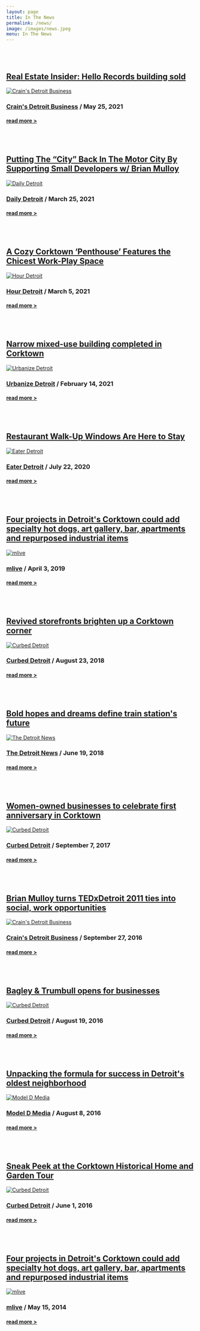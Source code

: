 ```yaml
---
layout: page
title: In The News
permalink: /news/
image: /images/news.jpeg
menu: In The News
---
```


<br>
<br>

## [Real Estate Insider: Hello Records building sold](https://www.crainsdetroit.com/voices-kirk-pinho/real-estate-insider-affordable-senior-housing-complex-across-belle-isle-sale)
[![Crain's Detroit Business](/images/news/05252021.jpeg "Crain's Detroit Business")](https://www.crainsdetroit.com/voices-kirk-pinho/real-estate-insider-affordable-senior-housing-complex-across-belle-isle-sale)
### [Crain's Detroit Business](https://www.crainsdetroit.com/voices-kirk-pinho/real-estate-insider-affordable-senior-housing-complex-across-belle-isle-sale) / May 25, 2021
#### [read more >](https://www.crainsdetroit.com/voices-kirk-pinho/real-estate-insider-affordable-senior-housing-complex-across-belle-isle-sale)

<br>
<br>

## [Putting The “City” Back In The Motor City By Supporting Small Developers w/ Brian Mulloy](http://www.dailydetroit.com/2021/03/25/putting-the-city-back-in-the-motor-city-by-supporting-small-developers-w-brian-mulloy/)
[![Daily Detroit](/images/news/03252021.jpeg "Daily Detroit")](http://www.dailydetroit.com/2021/03/25/putting-the-city-back-in-the-motor-city-by-supporting-small-developers-w-brian-mulloy/)
### [Daily Detroit](http://www.dailydetroit.com/2021/03/25/putting-the-city-back-in-the-motor-city-by-supporting-small-developers-w-brian-mulloy/) / March 25, 2021
#### [read more >](http://www.dailydetroit.com/2021/03/25/putting-the-city-back-in-the-motor-city-by-supporting-small-developers-w-brian-mulloy/)

<br>
<br>

## [A Cozy Corktown ‘Penthouse’ Features the Chicest Work-Play Space](https://www.hourdetroit.com/home-living/a-cozy-corktown-penthouse-features-the-chicest-work-play-space/)
[![Hour Detroit](/images/news/03052021.jpeg "Hour Detroit")](https://www.hourdetroit.com/home-living/a-cozy-corktown-penthouse-features-the-chicest-work-play-space/)
### [Hour Detroit](https://www.hourdetroit.com/home-living/a-cozy-corktown-penthouse-features-the-chicest-work-play-space/) / March 5, 2021
#### [read more >](https://www.hourdetroit.com/home-living/a-cozy-corktown-penthouse-features-the-chicest-work-play-space/)

<br>
<br>

## [Narrow mixed-use building completed in Corktown](https://urbanize.city/detroit/post/narrow-mixed-use-building-completed-corktown)
[![Urbanize Detroit](/images/news/02142021.jpeg "Urbanize Detroit")](https://urbanize.city/detroit/post/narrow-mixed-use-building-completed-corktown)
### [Urbanize Detroit](https://urbanize.city/detroit/post/narrow-mixed-use-building-completed-corktown) / February 14, 2021
#### [read more >](https://urbanize.city/detroit/post/narrow-mixed-use-building-completed-corktown)

<br>
<br>

## [Restaurant Walk-Up Windows Are Here to Stay](https://detroit.eater.com/2020/7/22/21334029/detroit-restaurants-coffee-shops-walk-up-window-carryout-design-trend-coronavirus)
[![Eater Detroit](/images/news/07222020.jpeg "Eater Detroit")](https://detroit.eater.com/2020/7/22/21334029/detroit-restaurants-coffee-shops-walk-up-window-carryout-design-trend-coronavirus)
### [Eater Detroit](https://detroit.eater.com/2020/7/22/21334029/detroit-restaurants-coffee-shops-walk-up-window-carryout-design-trend-coronavirus) / July 22, 2020
#### [read more >](https://detroit.eater.com/2020/7/22/21334029/detroit-restaurants-coffee-shops-walk-up-window-carryout-design-trend-coronavirus)

<br>
<br>

## [Four projects in Detroit's Corktown could add specialty hot dogs, art gallery, bar, apartments and repurposed industrial items](https://www.mlive.com/business/detroit/2014/05/four_projects_in_detroits_cork.html)
[![mlive](/images/news/05152014.jpeg "mlive")](https://www.mlive.com/business/detroit/2014/05/four_projects_in_detroits_cork.html)
### [mlive](https://www.mlive.com/business/detroit/2014/05/four_projects_in_detroits_cork.html) / April 3, 2019
#### [read more >](https://www.mlive.com/business/detroit/2014/05/four_projects_in_detroits_cork.html)

<br>
<br>

## [Revived storefronts brighten up a Corktown corner](https://detroit.curbed.com/2018/8/23/17760618/corktown-storefront-renovation-bagley-trumbull)
[![Curbed Detroit](/images/news/08232018.jpeg "Curbed Detroit")](https://detroit.curbed.com/2018/8/23/17760618/corktown-storefront-renovation-bagley-trumbull)
### [Curbed Detroit](https://detroit.curbed.com/2018/8/23/17760618/corktown-storefront-renovation-bagley-trumbull) / August 23, 2018
#### [read more >](https://detroit.curbed.com/2018/8/23/17760618/corktown-storefront-renovation-bagley-trumbull)

<br>
<br>

## [Bold hopes and dreams define train station's future](https://www.detroitnews.com/story/business/autos/2018/06/19/michigan-central-depot-public-reaction/715178002/)
[![The Detroit News](/images/news/06192018.jpeg "The Detroit News")](https://www.detroitnews.com/story/business/autos/2018/06/19/michigan-central-depot-public-reaction/715178002/)
### [The Detroit News](https://www.detroitnews.com/story/business/autos/2018/06/19/michigan-central-depot-public-reaction/715178002/) / June 19, 2018
#### [read more >](https://www.detroitnews.com/story/business/autos/2018/06/19/michigan-central-depot-public-reaction/715178002/)

<br>
<br>

## [Women-owned businesses to celebrate first anniversary in Corktown](https://detroit.curbed.com/2017/9/7/16267458/women-owned-businesses-corktown)
[![Curbed Detroit](/images/news/09072017.jpeg "Curbed Detroit")](https://detroit.curbed.com/2017/9/7/16267458/women-owned-businesses-corktown)
### [Curbed Detroit](https://detroit.curbed.com/2017/9/7/16267458/women-owned-businesses-corktown) / September 7, 2017
#### [read more >](https://detroit.curbed.com/2017/9/7/16267458/women-owned-businesses-corktown)

<br>
<br>

## [Brian Mulloy turns TEDxDetroit 2011 ties into social, work opportunities](https://www.crainsdetroit.com/article/20160927/BLOG104/160929842/brian-mulloy-turns-tedxdetroit-2011-ties-into-social-work)
[![Crain's Detroit Business](/images/news/09272016.jpeg "Crain's Detroit Business")](https://www.crainsdetroit.com/article/20160927/BLOG104/160929842/brian-mulloy-turns-tedxdetroit-2011-ties-into-social-work)
### [Crain's Detroit Business](https://www.crainsdetroit.com/article/20160927/BLOG104/160929842/brian-mulloy-turns-tedxdetroit-2011-ties-into-social-work) / September 27, 2016
#### [read more >](https://www.crainsdetroit.com/article/20160927/BLOG104/160929842/brian-mulloy-turns-tedxdetroit-2011-ties-into-social-work)

<br>
<br>

## [Bagley & Trumbull opens for businesses](https://detroit.curbed.com/2016/8/19/12555054/bagley-trumbull-corktown-businesses)
[![Curbed Detroit](/images/news/08192016.jpeg "Curbed Detroit")]()
### [Curbed Detroit](https://detroit.curbed.com/2016/8/19/12555054/bagley-trumbull-corktown-businesses) / August 19, 2016
#### [read more >](https://detroit.curbed.com/2016/8/19/12555054/bagley-trumbull-corktown-businesses)

<br>
<br>

## [Unpacking the formula for success in Detroit's oldest neighborhood](https://www.modeldmedia.com/features/corktown-unpacked-072816.aspx)
[![Model D Media](/images/news/08082016.jpeg "Model D Media")]()
### [Model D Media](https://www.modeldmedia.com/features/corktown-unpacked-072816.aspx) / August 8, 2016
#### [read more >](https://www.modeldmedia.com/features/corktown-unpacked-072816.aspx)

<br>
<br>

## [Sneak Peek at the Corktown Historical Home and Garden Tour](https://detroit.curbed.com/2016/6/1/11823278/sneak-peek-corktown-historical-home-garden-tour)
[![Curbed Detroit](/images/news/06012016.jpeg "Curbed Detroit")](https://detroit.curbed.com/2016/6/1/11823278/sneak-peek-corktown-historical-home-garden-tour)
### [Curbed Detroit](https://detroit.curbed.com/2016/6/1/11823278/sneak-peek-corktown-historical-home-garden-tour) / June 1, 2016 
#### [read more >](https://detroit.curbed.com/2016/6/1/11823278/sneak-peek-corktown-historical-home-garden-tour)

<br>
<br>

## [Four projects in Detroit's Corktown could add specialty hot dogs, art gallery, bar, apartments and repurposed industrial items](https://www.mlive.com/business/detroit/2014/05/four_projects_in_detroits_cork.html)
[![mlive](/images/news/05152014.jpeg "mlive")](https://www.mlive.com/business/detroit/2014/05/four_projects_in_detroits_cork.html)
### [mlive](https://www.mlive.com/business/detroit/2014/05/four_projects_in_detroits_cork.html) / May 15, 2014
#### [read more >](https://www.mlive.com/business/detroit/2014/05/four_projects_in_detroits_cork.html)
